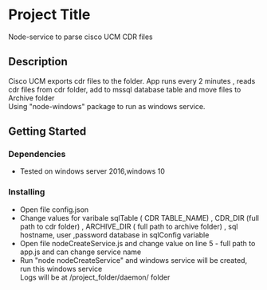 # Project Title

Node-service to parse cisco UCM  CDR files

## Description


Cisco UCM exports cdr files to the folder. App runs every 2 minutes , reads cdr files from cdr folder, add to mssql database table and move files to Archive folder \
Using "node-windows" package to run as windows service. 
## Getting Started

### Dependencies

* Tested on windows server 2016,windows 10

### Installing
* Open file config.json 
* Change values for varibale sqlTable ( CDR TABLE_NAME) , CDR_DIR (full path to cdr folder) , ARCHIVE_DIR ( full path to archive folder) , sql hostname, user ,password database in sqlConfig variable 
* Open file nodeCreateService.js and change value on line 5 - full path to app.js and can change service name 
* Run "node nodeCreateService" and windows service will be created, run this windows service \
Logs will be at /project_folder/daemon/ folder